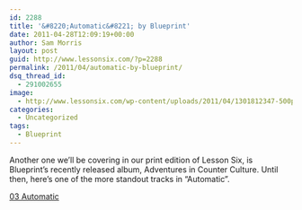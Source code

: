 ```yaml
---
id: 2288
title: '&#8220;Automatic&#8221; by Blueprint'
date: 2011-04-28T12:09:19+00:00
author: Sam Morris
layout: post
guid: http://www.lessonsix.com/?p=2288
permalink: /2011/04/automatic-by-blueprint/
dsq_thread_id:
  - 291002655
image:
  - http://www.lessonsix.com/wp-content/uploads/2011/04/1301812347-500px_blueprint_adventures_in_counter_culture_cover.jpeg
categories:
  - Uncategorized
tags:
  - Blueprint
---
```

Another one we&#8217;ll be covering in our print edition of Lesson Six, is Blueprint&#8217;s recently released album, Adventures in Counter Culture. Until then, here&#8217;s one of the more standout tracks in &#8220;Automatic&#8221;.

[03 Automatic](http://www.lessonsix.com/wp-content/uploads/2011/04/03-Automatic.mp3)